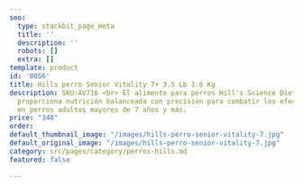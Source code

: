 ```yaml
---
seo:
  type: stackbit_page_meta
  title: ''
  description: ''
  robots: []
  extra: []
template: product
id: '0056'
title: Hills perro Senior Vitality 7+ 3.5 Lb 1.6 Kg
description: SKU:AV716 <br> El alimento para perros Hill's Science Diet Youthful Vitality
  proporciona nutrición balanceada con precisión para combatir los efectos del envejecimiento
  en perros adultos mayores de 7 años y más.
price: "340"
order: 
default_thumbnail_image: "/images/hills-perro-senior-vitality-7.jpg"
default_original_image: "/images/hills-perro-senior-vitality-7.jpg"
category: src/pages/category/perros-hills.md
featured: false

---
```

